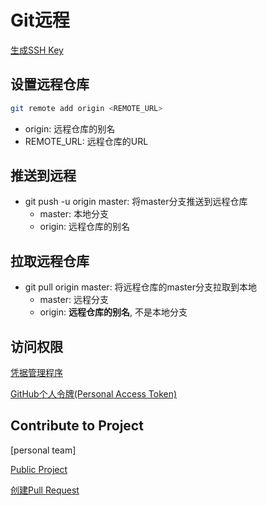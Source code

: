 # Git远程

[生成SSH Key](Git_SSH.md)

## 设置远程仓库

```bash
git remote add origin <REMOTE_URL>
```
- origin: 远程仓库的别名
- REMOTE_URL: 远程仓库的URL

## 推送到远程

- git push -u origin master: 将master分支推送到远程仓库
  - master: 本地分支
  - origin: 远程仓库的别名

## 拉取远程仓库

- git pull origin master: 将远程仓库的master分支拉取到本地
  - master: 远程分支
  - origin: **远程仓库的别名**, 不是本地分支

## 访问权限

[凭据管理程序](Git_Credential_Manager.md)

[GitHub个人令牌(Personal Access Token)](Github_Personal_Access_Token.md)

## Contribute to Project 

[personal team]

[Public Project](Git_Forked_Public_Project.md)

[创建Pull Request](Github_Create_Pull_Request.md)
